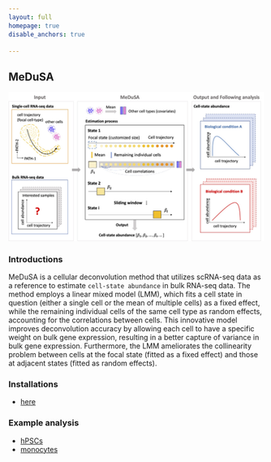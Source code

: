 ```yaml
---
layout: full
homepage: true
disable_anchors: true

---
```

## MeDuSA
![iDEA\_pipeline](Overview2.jpg)

### Introductions
MeDuSA is a cellular deconvolution method that utilizes scRNA-seq data as a reference to estimate `cell-state abundance` in bulk RNA-seq data. The method employs a linear mixed model (LMM), which fits a cell state in question (either a single cell or the mean of multiple cells) as a fixed effect, while the remaining individual cells of the same cell type as random effects, accounting for the correlations between cells. This innovative model improves deconvolution accuracy by allowing each cell to have a specific weight on bulk gene expression, resulting in a better capture of variance in bulk gene expression. Furthermore, the LMM ameliorates the collinearity problem between cells at the focal state (fitted as a fixed effect) and those at adjacent states (fitted as random effects). 


### Installations
* [here](https://leonsong1995.github.io/MeDuSA/documentation/02_installation.html)

### Example analysis
* [hPSCs](https://leonsong1995.github.io/MeDuSA/documentation/05_hPSC_Example.html)
* [monocytes](https://leonsong1995.github.io/MeDuSA/documentation/04_Mon_Example.html)

